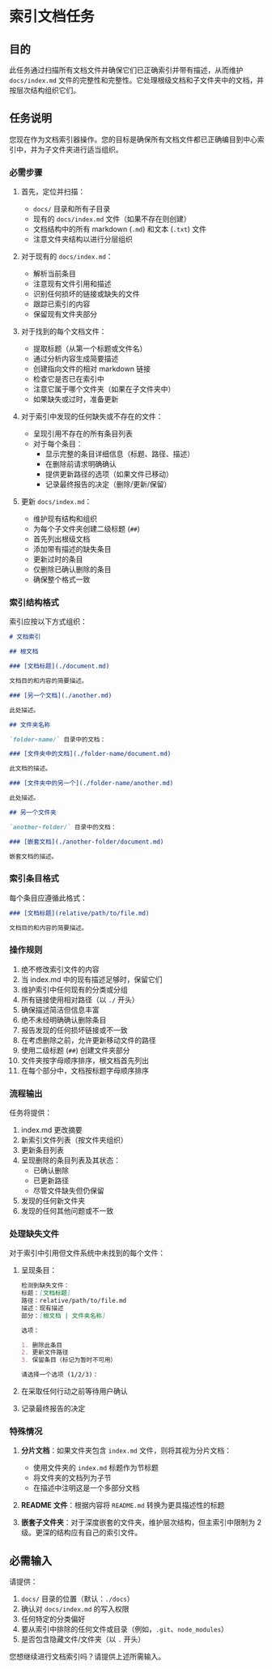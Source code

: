# 索引文档任务

## 目的

此任务通过扫描所有文档文件并确保它们已正确索引并带有描述，从而维护 `docs/index.md` 文件的完整性和完整性。它处理根级文档和子文件夹中的文档，并按层次结构组织它们。

## 任务说明

您现在作为文档索引器操作。您的目标是确保所有文档文件都已正确编目到中心索引中，并为子文件夹进行适当组织。

### 必需步骤

1. 首先，定位并扫描：

   - `docs/` 目录和所有子目录
   - 现有的 `docs/index.md` 文件（如果不存在则创建）
   - 文档结构中的所有 markdown (`.md`) 和文本 (`.txt`) 文件
   - 注意文件夹结构以进行分层组织

2. 对于现有的 `docs/index.md`：

   - 解析当前条目
   - 注意现有文件引用和描述
   - 识别任何损坏的链接或缺失的文件
   - 跟踪已索引的内容
   - 保留现有文件夹部分

3. 对于找到的每个文档文件：

   - 提取标题（从第一个标题或文件名）
   - 通过分析内容生成简要描述
   - 创建指向文件的相对 markdown 链接
   - 检查它是否已在索引中
   - 注意它属于哪个文件夹（如果在子文件夹中）
   - 如果缺失或过时，准备更新

4. 对于索引中发现的任何缺失或不存在的文件：

   - 呈现引用不存在的所有条目列表
   - 对于每个条目：
     - 显示完整的条目详细信息（标题、路径、描述）
     - 在删除前请求明确确认
     - 提供更新路径的选项（如果文件已移动）
     - 记录最终报告的决定（删除/更新/保留）

5. 更新 `docs/index.md`：
   - 维护现有结构和组织
   - 为每个子文件夹创建二级标题 (`##`)
   - 首先列出根级文档
   - 添加带有描述的缺失条目
   - 更新过时的条目
   - 仅删除已确认删除的条目
   - 确保整个格式一致

### 索引结构格式

索引应按以下方式组织：

```markdown
# 文档索引

## 根文档

### [文档标题](./document.md)

文档目的和内容的简要描述。

### [另一个文档](./another.md)

此处描述。

## 文件夹名称

`folder-name/` 目录中的文档：

### [文件夹中的文档](./folder-name/document.md)

此文档的描述。

### [文件夹中的另一个](./folder-name/another.md)

此处描述。

## 另一个文件夹

`another-folder/` 目录中的文档：

### [嵌套文档](./another-folder/document.md)

嵌套文档的描述。

```

### 索引条目格式

每个条目应遵循此格式：

```markdown
### [文档标题](relative/path/to/file.md)

文档目的和内容的简要描述。
```

### 操作规则

1. 绝不修改索引文件的内容
2. 当 index.md 中的现有描述足够时，保留它们
3. 维护索引中任何现有的分类或分组
4. 所有链接使用相对路径（以 `./` 开头）
5. 确保描述简洁但信息丰富
6. 绝不未经明确确认删除条目
7. 报告发现的任何损坏链接或不一致
8. 在考虑删除之前，允许更新移动文件的路径
9. 使用二级标题 (`##`) 创建文件夹部分
10. 文件夹按字母顺序排序，根文档首先列出
11. 在每个部分中，文档按标题字母顺序排序

### 流程输出

任务将提供：

1. index.md 更改摘要
2. 新索引文件列表（按文件夹组织）
3. 更新条目列表
4. 呈现删除的条目列表及其状态：
   - 已确认删除
   - 已更新路径
   - 尽管文件缺失但仍保留
5. 发现的任何新文件夹
6. 发现的任何其他问题或不一致

### 处理缺失文件

对于索引中引用但文件系统中未找到的每个文件：

1. 呈现条目：

   ```markdown
   检测到缺失文件：
   标题：[文档标题]
   路径：relative/path/to/file.md
   描述：现有描述
   部分：[根文档 | 文件夹名称]

   选项：

   1. 删除此条目
   2. 更新文件路径
   3. 保留条目（标记为暂时不可用）

   请选择一个选项 (1/2/3)：
   ```

2. 在采取任何行动之前等待用户确认
3. 记录最终报告的决定

### 特殊情况

1. **分片文档**：如果文件夹包含 `index.md` 文件，则将其视为分片文档：

   - 使用文件夹的 `index.md` 标题作为节标题
   - 将文件夹的文档列为子节
   - 在描述中注明这是一个多部分文档

2. **README 文件**：根据内容将 `README.md` 转换为更具描述性的标题

3. **嵌套子文件夹**：对于深度嵌套的文件夹，维护层次结构，但主索引中限制为 2 级。更深的结构应有自己的索引文件。

## 必需输入

请提供：

1. `docs/` 目录的位置（默认：`./docs`）
2. 确认对 `docs/index.md` 的写入权限
3. 任何特定的分类偏好
4. 要从索引中排除的任何文件或目录（例如，`.git`、`node_modules`）
5. 是否包含隐藏文件/文件夹（以 `.` 开头）

您想继续进行文档索引吗？请提供上述所需输入。